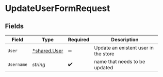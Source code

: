 # UpdateUserFormRequest


## Fields

| Field                                              | Type                                               | Required                                           | Description                                        |
| -------------------------------------------------- | -------------------------------------------------- | -------------------------------------------------- | -------------------------------------------------- |
| `User`                                             | [*shared.User](../../../pkg/models/shared/user.md) | :heavy_minus_sign:                                 | Update an existent user in the store               |
| `Username`                                         | *string*                                           | :heavy_check_mark:                                 | name that needs to be updated                      |